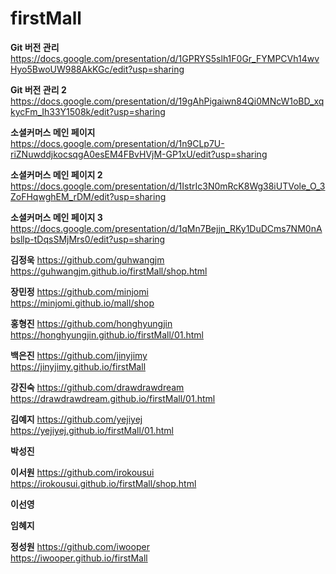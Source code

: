 # firstMall

**Git 버전 관리**  
https://docs.google.com/presentation/d/1GPRYS5slh1F0Gr_FYMPCVh14wvHyo5BwoUW988AkKGc/edit?usp=sharing

**Git 버전 관리 2**  
https://docs.google.com/presentation/d/19gAhPigaiwn84Qi0MNcW1oBD_xqkycFm_Ih33Y1508k/edit?usp=sharing

**소셜커머스 메인 페이지**  
https://docs.google.com/presentation/d/1n9CLp7U-riZNuwddjkocsqgA0esEM4FBvHVjM-GP1xU/edit?usp=sharing

**소셜커머스 메인 페이지 2**  
https://docs.google.com/presentation/d/1IstrIc3N0mRcK8Wg38iUTVole_O_3ZoFHqwghEM_rDM/edit?usp=sharing

**소셜커머스 메인 페이지 3**  
https://docs.google.com/presentation/d/1qMn7Bejjn_RKy1DuDCms7NM0nAbsllp-tDqsSMjMrs0/edit?usp=sharing

**김정욱**
https://github.com/guhwangjm  
https://guhwangjm.github.io/firstMall/shop.html

**장민정**
https://github.com/minjomi  
https://minjomi.github.io/mall/shop

**홍형진**
https://github.com/honghyungjin  
https://honghyungjin.github.io/firstMall/01.html

**백은진**
https://github.com/jinyjimy  
https://jinyjimy.github.io/firstMall

**강진숙**
https://github.com/drawdrawdream  
https://drawdrawdream.github.io/firstMall/01.html

**김예지**
https://github.com/yejiyej  
https://yejiyej.github.io/firstMall/01.html

**박성진**

**이서원**
https://github.com/irokousui  
https://irokousui.github.io/firstMall/shop.html

**이선영**

**임혜지**

**정성원**
https://github.com/iwooper  
https://iwooper.github.io/firstMall
